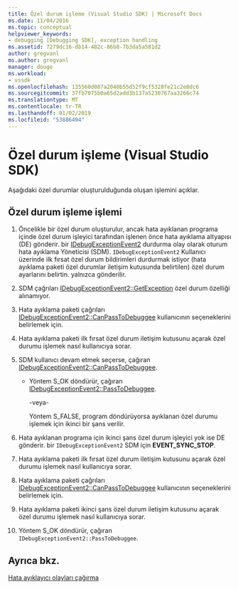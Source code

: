 ```yaml
---
title: Özel durum işleme (Visual Studio SDK) | Microsoft Docs
ms.date: 11/04/2016
ms.topic: conceptual
helpviewer_keywords:
- debugging [Debugging SDK], exception handling
ms.assetid: 7279dc16-db14-482c-86b8-7b3da5a581d2
author: gregvanl
ms.author: gregvanl
manager: douge
ms.workload:
- vssdk
ms.openlocfilehash: 135560d087a2040b55d52f9cf5328fe21c2e0dc6
ms.sourcegitcommit: 37fb7075b0a65d2add3b137a5230767aa3266c74
ms.translationtype: MT
ms.contentlocale: tr-TR
ms.lasthandoff: 01/02/2019
ms.locfileid: "53886494"
---
```

# <a name="exception-handling-visual-studio-sdk"></a>Özel durum işleme (Visual Studio SDK)
Aşağıdaki özel durumlar oluşturulduğunda oluşan işlemini açıklar.  
  
## <a name="exception-handling-process"></a>Özel durum işleme işlemi  
  
1.  Öncelikle bir özel durum oluşturulur, ancak hata ayıklanan programa içinde özel durum işleyici tarafından işlenen önce hata ayıklama altyapısı (DE) gönderir. bir [IDebugExceptionEvent2](../../extensibility/debugger/reference/idebugexceptionevent2.md) durdurma olay olarak oturum hata ayıklama Yöneticisi (SDM). `IDebugExceptionEvent2` Kullanıcı üzerinde ilk fırsat özel durum bildirimleri durdurmak istiyor (hata ayıklama paketi özel durumlar iletişim kutusunda belirtilen) özel durum ayarlarını belirtin. yalnızca gönderilir.  
  
2.  SDM çağrıları [IDebugExceptionEvent2::GetException](../../extensibility/debugger/reference/idebugexceptionevent2-getexception.md) özel durum özelliği alınamıyor.  
  
3.  Hata ayıklama paketi çağrıları [IDebugExceptionEvent2::CanPassToDebuggee](../../extensibility/debugger/reference/idebugexceptionevent2-canpasstodebuggee.md) kullanıcının seçeneklerini belirlemek için.  
  
4.  Hata ayıklama paketi ilk fırsat özel durum iletişim kutusunu açarak özel durumu işlemek nasıl kullanıcıya sorar.  
  
5.  SDM kullanıcı devam etmek seçerse, çağıran [IDebugExceptionEvent2::CanPassToDebuggee](../../extensibility/debugger/reference/idebugexceptionevent2-canpasstodebuggee.md).  
  
    -   Yöntem S_OK döndürür, çağıran [IDebugExceptionEvent2::PassToDebuggee](../../extensibility/debugger/reference/idebugexceptionevent2-passtodebuggee.md).  
  
         -veya-  
  
         Yöntem S_FALSE, program döndürüyorsa ayıklanan özel durumu işlemek için ikinci bir şans verilir.  
  
6.  Hata ayıklanan programa için ikinci şans özel durum işleyici yok ise DE gönderir. bir `IDebugExceptionEvent2` SDM için **EVENT_SYNC_STOP**.  
  
7.  Hata ayıklama paketi ilk fırsat özel durum iletişim kutusunu açarak özel durumu işlemek nasıl kullanıcıya sorar.  
  
8.  Hata ayıklama paketi çağrıları [IDebugExceptionEvent2::CanPassToDebuggee](../../extensibility/debugger/reference/idebugexceptionevent2-canpasstodebuggee.md) kullanıcının seçeneklerini belirlemek için.  
  
9. Hata ayıklama paketi ikinci şans özel durum iletişim kutusunu açarak özel durumu işlemek nasıl kullanıcıya sorar.  
  
10. Yöntem S_OK döndürür, çağıran `IDebugExceptionEvent2::PassToDebuggee`.  
  
## <a name="see-also"></a>Ayrıca bkz.  
 [Hata ayıklayıcı olayları çağırma](../../extensibility/debugger/calling-debugger-events.md)